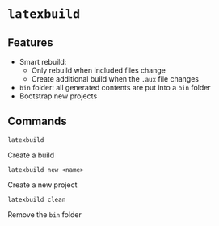 # `latexbuild`

## Features

- Smart rebuild:
  - Only rebuild when included files change
  - Create additional build when the `.aux` file changes
- `bin` folder: all generated contents are put into a `bin` folder
- Bootstrap new projects

## Commands

```
latexbuild
```

Create a build

```
latexbuild new <name>
```

Create a new project

```
latexbuild clean
```

Remove the `bin` folder
